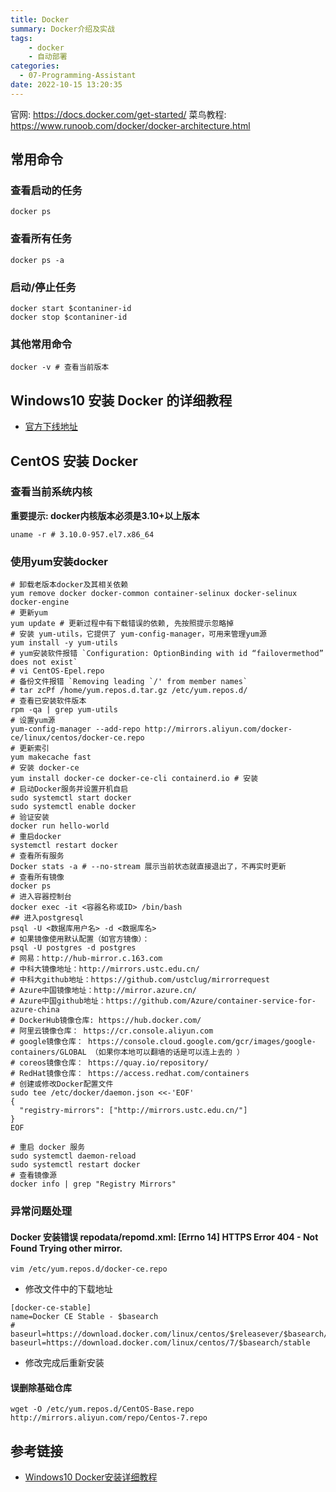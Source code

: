 ```yaml
---
title: Docker
summary: Docker介绍及实战
tags:
    - docker
    - 自动部署
categories:
  - 07-Programming-Assistant
date: 2022-10-15 13:20:35
---
```

  
官网: https://docs.docker.com/get-started/
菜鸟教程: https://www.runoob.com/docker/docker-architecture.html

## 常用命令

### 查看启动的任务

```shell
docker ps
```

### 查看所有任务

```shell
docker ps -a
```

### 启动/停止任务

```shell
docker start $contaniner-id
docker stop $contaniner-id
```

### 其他常用命令

```shell
docker -v # 查看当前版本
```


## Windows10 安装 Docker 的详细教程

+ [官方下线地址](https://desktop.docker.com/win/main/amd64/Docker%20Desktop%20Installer.exe?utm_source=docker)

## CentOS 安装 Docker

### 查看当前系统内核

**重要提示: docker内核版本必须是3.10+以上版本**

```shell
uname -r # 3.10.0-957.el7.x86_64
```

### 使用yum安装docker

```shell
# 卸载老版本docker及其相关依赖
yum remove docker docker-common container-selinux docker-selinux docker-engine
# 更新yum
yum update # 更新过程中有下载错误的依赖, 先按照提示忽略掉
# 安装 yum-utils，它提供了 yum-config-manager，可用来管理yum源
yum install -y yum-utils
# yum安装软件报错 `Configuration: OptionBinding with id “failovermethod” does not exist`
# vi CentOS-Epel.repo
# 备份文件报错 `Removing leading `/' from member names`
# tar zcPf /home/yum.repos.d.tar.gz /etc/yum.repos.d/
# 查看已安装软件版本
rpm -qa | grep yum-utils
# 设置yum源
yum-config-manager --add-repo http://mirrors.aliyun.com/docker-ce/linux/centos/docker-ce.repo
# 更新索引
yum makecache fast
# 安装 docker-ce
yum install docker-ce docker-ce-cli containerd.io # 安装
# 启动Docker服务并设置开机自启
sudo systemctl start docker
sudo systemctl enable docker
# 验证安装
docker run hello-world
# 重启docker
systemctl restart docker
# 查看所有服务
Docker stats -a # --no-stream 展示当前状态就直接退出了，不再实时更新
# 查看所有镜像
docker ps
# 进入容器控制台
docker exec -it <容器名称或ID> /bin/bash
## 进入postgresql
psql -U <数据库用户名> -d <数据库名>
# 如果镜像使用默认配置（如官方镜像）：
psql -U postgres -d postgres
# 网易：http://hub-mirror.c.163.com
# 中科大镜像地址：http://mirrors.ustc.edu.cn/
# 中科大github地址：https://github.com/ustclug/mirrorrequest
# Azure中国镜像地址：http://mirror.azure.cn/
# Azure中国github地址：https://github.com/Azure/container-service-for-azure-china
# DockerHub镜像仓库: https://hub.docker.com/ 
# 阿里云镜像仓库： https://cr.console.aliyun.com 
# google镜像仓库： https://console.cloud.google.com/gcr/images/google-containers/GLOBAL （如果你本地可以翻墙的话是可以连上去的 ）
# coreos镜像仓库： https://quay.io/repository/ 
# RedHat镜像仓库： https://access.redhat.com/containers
# 创建或修改Docker配置文件
sudo tee /etc/docker/daemon.json <<-'EOF'
{
  "registry-mirrors": ["http://mirrors.ustc.edu.cn/"]
}
EOF

# 重启 docker 服务
sudo systemctl daemon-reload
sudo systemctl restart docker
# 查看镜像源
docker info | grep "Registry Mirrors"
```

### 异常问题处理

#### Docker 安装错误 repodata/repomd.xml: [Errno 14] HTTPS Error 404 - Not Found Trying other mirror.

```shell
vim /etc/yum.repos.d/docker-ce.repo
```

+ 修改文件中的下载地址
```repo
[docker-ce-stable]
name=Docker CE Stable - $basearch
# baseurl=https://download.docker.com/linux/centos/$releasever/$basearch/stable
baseurl=https://download.docker.com/linux/centos/7/$basearch/stable
```
+ 修改完成后重新安装

#### 误删除基础仓库

```shell
wget -O /etc/yum.repos.d/CentOS-Base.repo http://mirrors.aliyun.com/repo/Centos-7.repo
```

## 参考链接

+ [Windows10 Docker安装详细教程](https://zhuanlan.zhihu.com/p/441965046)
